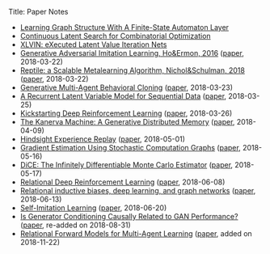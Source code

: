 Title: Paper Notes

* [Learning Graph Structure With A Finite-State Automaton Layer](https://www.notion.so/Learning-Graph-Structure-with-a-Finite-State-Automaton-Layer-ac27e067df09416ea40eeb17caab7018)
* [Continuous Latent Search for Combinatorial Optimization](https://www.notion.so/Continuous-Latent-Search-for-Combinatorial-Optimisation-511c2006d4244886a2a4b4283aa9523f)
* [XLVIN: eXecuted Latent Value Iteration Nets](https://www.notion.so/XLVIN-eXecuted-Latent-Value-Iteration-Nets-8353a56588894f39b373cec8b8efd33b)
* [Generative Adversarial Imitation Learning, Ho&Ermon, 2016](/files/paper_notes/Generative_Adversarial_Imitation_Learning__Ho_Ermon__2017.pdf) ([paper](https://arxiv.org/abs/1606.03476), 2018-03-22)
* [Reptile: a Scalable Metalearning Algorithm, Nichol&Schulman, 2018](/files/paper_notes/Reptile___a_Scalable_Metalearning_Algorithm__Alex_Nichol_and_John_Schulman__2018.pdf) ([paper](https://arxiv.org/abs/1803.02999), 2018-03-22)
* [Generative Multi-Agent Behavioral Cloning](/files/paper_notes/Generative_Multi_Agent_Behavioral_Cloning__Zhan_et_al___2018.pdf) ([paper](https://arxiv.org/abs/1803.07612), 2018-03-23)
* [A Recurrent Latent Variable Model for Sequential Data](/files/paper_notes/A_Recurrent_Latent_Variable_Model_for_Sequential_Data__Chung_et_al___2016.pdf) ([paper](https://arxiv.org/abs/1506.02216), 2018-03-25)
* [Kickstarting Deep Reinforcement Learning](/files/paper_notes/Kickstarting_Deep_Reinforcement_Learning_Simon_Schmitt__Jonathan_J__Hudson__Augustin_Zidek_et_al___2018.pdf) ([paper](https://arxiv.org/abs/1803.03835), 2018-03-26)
* [The Kanerva Machine: A Generative Distributed Memory](/files/paper_notes/kanerva.pdf) ([paper](https://arxiv.org/abs/1804.01756), 2018-04-09)
* [Hindsight Experience Replay](/files/paper_notes/her.pdf) ([paper](https://arxiv.org/abs/1707.01495), 2018-05-01)
* [Gradient Estimation Using Stochastic Computation Graphs](/files/paper_notes/scg.pdf) ([paper](https://arxiv.org/abs/1506.05254), 2018-05-16)
* [DiCE: The Infinitely Differentiable Monte Carlo Estimator](/files/paper_notes/dice.pdf) ([paper](https://arxiv.org/abs/1802.05098), 2018-05-17)
* [Relational Deep Reinforcement Learning](/files/paper_notes/rdrl.pdf) ([paper](https://arxiv.org/abs/1806.01830), 2018-06-08)
* [Relational inductive biases, deep learning, and graph networks](/files/paper_notes/gn.pdf) ([paper](https://arxiv.org/abs/1806.01261), 2018-06-13)
* [Self-Imitation Learning](/files/paper_notes/sil.pdf) ([paper](https://arxiv.org/abs/1806.05635), 2018-06-20)
* [Is Generator Conditioning Causally Related to GAN Performance?](/files/paper_notes/gen_cond.pdf) ([paper](https://arxiv.org/abs/1802.08768), re-added on 2018-08-31)
* [Relational Forward Models for Multi-Agent Learning](/files/paper_notes/rfm.pdf) ([paper](https://arxiv.org/abs/1809.11044), added on 2018-11-22)
